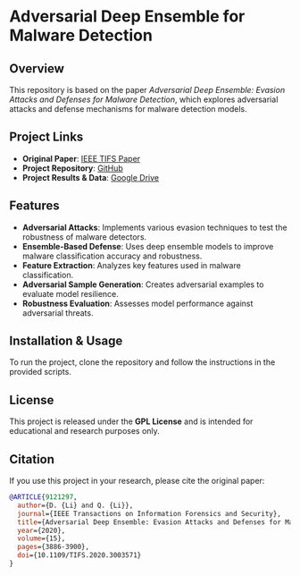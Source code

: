 # Adversarial Deep Ensemble for Malware Detection

## Overview

This repository is based on the paper *Adversarial Deep Ensemble: Evasion Attacks and Defenses for Malware Detection*, which explores adversarial attacks and defense mechanisms for malware detection models.

## Project Links
- **Original Paper**: [IEEE TIFS Paper](https://doi.org/10.1109/TIFS.2020.3003571)
- **Project Repository**: [GitHub](https://github.com/deqangss/adv-dnn-ens-malware)
- **Project Results & Data**: [Google Drive](https://drive.google.com/drive/folders/1Cx9WRFVQq8kqYsCDkpQKMV748heQ4OKL?usp=sharing)

## Features
- **Adversarial Attacks**: Implements various evasion techniques to test the robustness of malware detectors.
- **Ensemble-Based Defense**: Uses deep ensemble models to improve malware classification accuracy and robustness.
- **Feature Extraction**: Analyzes key features used in malware classification.
- **Adversarial Sample Generation**: Creates adversarial examples to evaluate model resilience.
- **Robustness Evaluation**: Assesses model performance against adversarial threats.

## Installation & Usage
To run the project, clone the repository and follow the instructions in the provided scripts.

## License
This project is released under the **GPL License** and is intended for educational and research purposes only.

## Citation
If you use this project in your research, please cite the original paper:

```bibtex
@ARTICLE{9121297,
  author={D. {Li} and Q. {Li}},
  journal={IEEE Transactions on Information Forensics and Security},
  title={Adversarial Deep Ensemble: Evasion Attacks and Defenses for Malware Detection},
  year={2020},
  volume={15},
  pages={3886-3900},
  doi={10.1109/TIFS.2020.3003571}
}
